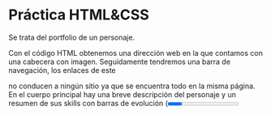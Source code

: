 # Práctica HTML&CSS
Se trata del portfolio de un personaje.

Con el código HTML obtenemos una dirección web en la que contamos con una cabecera con imagen.
Seguidamente tendremos una barra de navegación, los enlaces de este <nav> no conducen a ningún sitio ya que se encuentra todo en la misma página.
En el cuerpo principal hay una breve descripción del personaje y un resumen de sus skills con barras de evolución (<progress>) todo contenido en la etiqueta semántica <main> y separado por <section>.
Después encontramos otra sección que contiene un formulario de registro o de contacto <form> en que se requiere cierta información por parte del visitante de la página web: nombre(requerido), apellidos(requerido), teléfono(requerido), usuario de gihhub, manera en que se llegó a la página(requerido) y una pequeña descripción/biografia(requerido). El dicho formulario se dirije a otra página en la que aparece el mensaje:"Gracias por registrarte" y no cuenta con method(éste seria "post").
Finalmente, un footer con un enlace a sus redes sociales (Instagram, Facebook, Linkedin y TikTok), estos enlaces tampoco conducen a ningún perfil ya que no existen.
